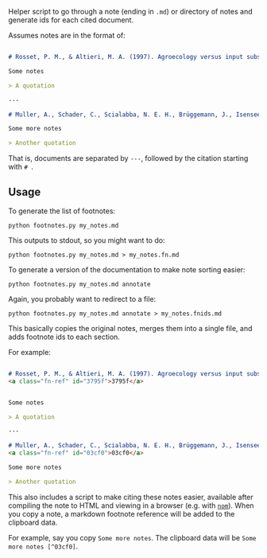 Helper script to go through a note (ending in `.md`) or directory of notes and generate ids for each cited document.

Assumes notes are in the format of:

```markdown

# Rosset, P. M., & Altieri, M. A. (1997). Agroecology versus input substitution: a fundamental contradiction of sustainable agriculture. Society & Natural Resources, 10(3), 283-295.

Some notes

> A quotation

---

# Muller, A., Schader, C., Scialabba, N. E. H., Brüggemann, J., Isensee, A., Erb, K. H., ... & Niggli, U. (2017). Strategies for feeding the world more sustainably with organic agriculture. Nature communications, 8(1), 1290.

Some more notes

> Another quotation
```

That is, documents are separated by `---`, followed by the citation starting with `# `.

## Usage

To generate the list of footnotes:

```
python footnotes.py my_notes.md
```

This outputs to stdout, so you might want to do:

```
python footnotes.py my_notes.md > my_notes.fn.md
```

To generate a version of the documentation to make note sorting easier:

```
python footnotes.py my_notes.md annotate
```

Again, you probably want to redirect to a file:

```
python footnotes.py my_notes.md annotate > my_notes.fnids.md
```

This basically copies the original notes, merges them into a single file, and adds footnote ids to each section.

For example:

```markdown

# Rosset, P. M., & Altieri, M. A. (1997). Agroecology versus input substitution: a fundamental contradiction of sustainable agriculture. Society & Natural Resources, 10(3), 283-295.
<a class="fn-ref" id="3795f">3795f</a>


Some notes

> A quotation

---

# Muller, A., Schader, C., Scialabba, N. E. H., Brüggemann, J., Isensee, A., Erb, K. H., ... & Niggli, U. (2017). Strategies for feeding the world more sustainably with organic agriculture. Nature communications, 8(1), 1290.
<a class="fn-ref" id="03cf0">03cf0</a>

Some more notes

> Another quotation
```

This also includes a script to make citing these notes easier, available after compiling the note to HTML and viewing in a browser (e.g. with [`nom`](https://github.com/frnsys/nom)). When you copy a note, a markdown footnote reference will be added to the clipboard data.

For example, say you copy `Some more notes`. The clipboard data will be `Some more notes [^03cf0]`.
